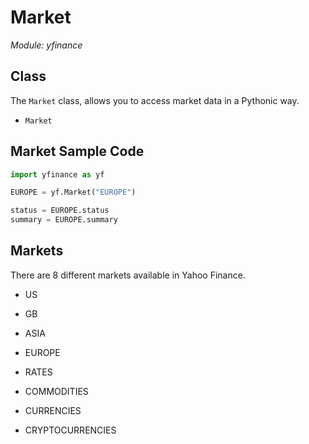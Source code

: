 # Market

_Module: yfinance_

## Class

The `Market` class, allows you to access market data in a
Pythonic way.

- `Market`

## Market Sample Code

``` python
import yfinance as yf

EUROPE = yf.Market("EUROPE")

status = EUROPE.status
summary = EUROPE.summary
```

## Markets

There are 8 different markets available in Yahoo Finance.

- US
- GB

- ASIA
- EUROPE

- RATES
- COMMODITIES
- CURRENCIES
- CRYPTOCURRENCIES
